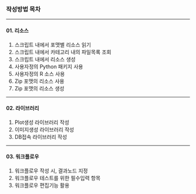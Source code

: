 ### 작성방법 목차



------

#### 01. 리소스

1. 스크립트 내에서 포맷별 리소스 읽기
2. 스크립트 내에서 카테고리 내의 파일목록 조회
3. 스크립트 내에서 리소스 생성
4. 사용자정의 Python 패키지 사용
5. 사용자정의 R 소스 사용
6. Zip 포맷의 리소스 사용
7. Zip 포맷의 리소스 생성



------

#### 02. 라이브러리

1. Plot생성 라이브러리 작성
2. 이미지생성 라이브러리 작성
3. DB접속 라이브러리 작성



------

#### 03. 워크플로우

1. 워크플로우 작성 시, 결과노드 지정
2. 워크플로우 테스트를 위한 필수입력 항목
3. 워크플로우 편집기능 활용

